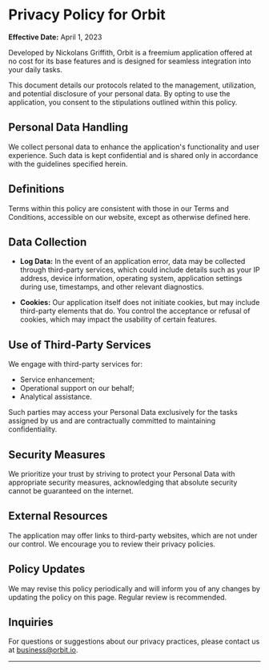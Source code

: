 # Privacy Policy for Orbit

**Effective Date:** April 1, 2023

Developed by Nickolans Griffith, Orbit is a freemium application offered at no cost for its base features and is designed for seamless integration into your daily tasks.

This document details our protocols related to the management, utilization, and potential disclosure of your personal data. By opting to use the application, you consent to the stipulations outlined within this policy.

## Personal Data Handling

We collect personal data to enhance the application's functionality and user experience. Such data is kept confidential and is shared only in accordance with the guidelines specified herein.

## Definitions

Terms within this policy are consistent with those in our Terms and Conditions, accessible on our website, except as otherwise defined here.

## Data Collection

- **Log Data:** In the event of an application error, data may be collected through third-party services, which could include details such as your IP address, device information, operating system, application settings during use, timestamps, and other relevant diagnostics.

- **Cookies:** Our application itself does not initiate cookies, but may include third-party elements that do. You control the acceptance or refusal of cookies, which may impact the usability of certain features.

## Use of Third-Party Services

We engage with third-party services for:

- Service enhancement;
- Operational support on our behalf;
- Analytical assistance.

Such parties may access your Personal Data exclusively for the tasks assigned by us and are contractually committed to maintaining confidentiality.

## Security Measures

We prioritize your trust by striving to protect your Personal Data with appropriate security measures, acknowledging that absolute security cannot be guaranteed on the internet.

## External Resources

The application may offer links to third-party websites, which are not under our control. We encourage you to review their privacy policies.

## Policy Updates

We may revise this policy periodically and will inform you of any changes by updating the policy on this page. Regular review is recommended.

## Inquiries

For questions or suggestions about our privacy practices, please contact us at business@orbit.io.

---
